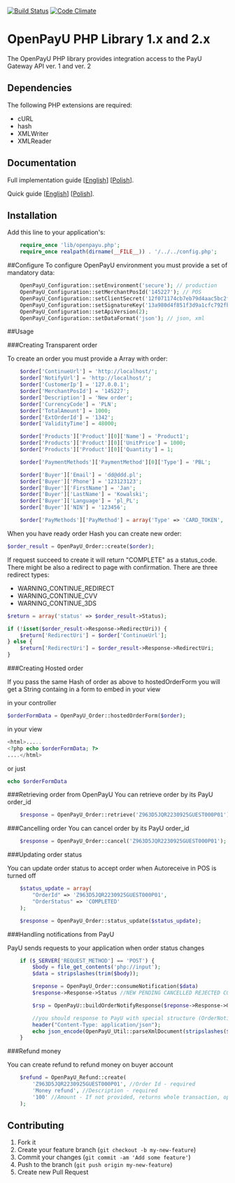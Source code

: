 [![Build Status](https://magnum.travis-ci.com/PayU/openpayu_php_sdk.png?token=JKaQyiwkWT1iqL9Lipsp&branch=master)](https://magnum.travis-ci.com/PayU/openpayu_php_sdk)
[![Code Climate](https://codeclimate.com/repos/524eb044f3ea00329815dff1/badges/885c2d52f25c02295344/gpa.png)](https://codeclimate.com/repos/524eb044f3ea00329815dff1/feed)

# OpenPayU PHP Library 1.x and 2.x

The OpenPayU PHP library provides integration access to the PayU Gateway API ver. 1 and ver. 2

## Dependencies

The following PHP extensions are required:

* cURL
* hash
* XMLWriter
* XMLReader

## Documentation

Full implementation guide [[English](http://www.payu.com/en/openpayu/guide.pdf)] [[Polish](http://www.payu.com/pl/openpayu/guide.pdf)].

Quick guide [[English](http://www.payu.com/en/openpayu/QuickGuide.pdf)] [[Polish](http://www.payu.com/pl/openpayu/QuickGuide.pdf)].


## Installation

Add this line to your application's:

```php
    require_once 'lib/openpayu.php';
    require_once realpath(dirname(__FILE__)) . '/../../config.php';
```

##Configure
  To configure OpenPayU environment you must provide a set of mandatory data:

```php
    OpenPayU_Configuration::setEnvironment('secure'); // production
    OpenPayU_Configuration::setMerchantPosId('145227'); // POS
    OpenPayU_Configuration::setClientSecret('12f071174cb7eb79d4aac5bc2f07563f'); //first MD5 key
    OpenPayU_Configuration::setSignatureKey('13a980d4f851f3d9a1cfc792fb1f5e50'); //second MD5 key
    OpenPayU_Configuration::setApiVersion(2);
    OpenPayU_Configuration::setDataFormat('json'); // json, xml
```

##Usage

###Creating Transparent order
  
  To create an order you must provide a Array with order:
```php
    $order['ContinueUrl'] = 'http://localhost/';
    $order['NotifyUrl'] = 'http://localhost/';
    $order['CustomerIp'] = '127.0.0.1';
    $order['MerchantPosId'] = '145227';
    $order['Description'] = 'New order';
    $order['CurrencyCode'] = 'PLN';
    $order['TotalAmount'] = 1000;
    $order['ExtOrderId'] = '1342';
    $order['ValidityTime'] = 48000;

    $order['Products']['Product'][0]['Name'] = 'Product1';
    $order['Products']['Product'][0]['UnitPrice'] = 1000;
    $order['Products']['Product'][0]['Quantity'] = 1;

    $order['PaymentMethods']['PaymentMethod'][0]['Type'] = 'PBL';

    $order['Buyer']['Email'] = 'dd@ddd.pl';
    $order['Buyer']['Phone'] = '123123123';
    $order['Buyer']['FirstName'] = 'Jan';
    $order['Buyer']['LastName'] = 'Kowalski';
    $order['Buyer']['Language'] = 'pl_PL';
    $order['Buyer']['NIN'] = '123456';

    $order['PayMethods']['PayMethod'] = array('Type' => 'CARD_TOKEN', 'Value' => $card_token);
```
  When you have ready order Hash you can create new order:

```php
$order_result = OpenPayU_Order::create($order);
```

  If request succeed to create it will return "COMPLETE" as a status_code.
  There might be also a redirect to page with confirmation.
  There are three redirect types:

  * WARNING_CONTINUE_REDIRECT
  * WARNING_CONTINUE_CVV
  * WARNING_CONTINUE_3DS

```php
$return = array('status' => $order_result->Status);

if (!isset($order_result->Response->RedirectUri)) {
    $return['RedirectUri'] = $order['ContinueUrl'];
} else {
    $return['RedirectUri'] = $order_result->Response->RedirectUri;
}
```

###Creating Hosted order

  If you pass the same Hash of order as above to hostedOrderForm you will
  get a String containg in a form to embed in your view

  in your controller
```php
$orderFormData = OpenPayU_Order::hostedOrderForm($order);
```
  in your view
```php
<html>.....
<?php echo $orderFormData; ?>
....</html>
```
  or just
```php
echo $orderFormData
```

###Retrieving order from OpenPayU
  You can retrieve order by its PayU order_id

```php
    $response = OpenPayU_Order::retrieve('Z963D5JQR2230925GUEST000P01');
```

###Cancelling order
  You can cancel order by its PayU order_id

```php
    $response = OpenPayU_Order::cancel('Z963D5JQR2230925GUEST000P01');
```

###Updating order status

  You can update order status to accept order when Autoreceive in POS is turned off

```php
    $status_update = array(
        "OrderId" => 'Z963D5JQR2230925GUEST000P01',
        "OrderStatus" => 'COMPLETED'
    );

    $response = OpenPayU_Order::status_update($status_update);
```

###Handling notifications from PayU

  PayU sends requests to your application when order status changes

```php
    if ($_SERVER['REQUEST_METHOD'] == 'POST') {
        $body = file_get_contents('php://input');
        $data = stripslashes(trim($body));

        $reponse = OpenPayU_Order::consumeNotification($data)
        $response->Response->Status //NEW PENDING CANCELLED REJECTED COMPLETED WAITING_FOR_CONFIRMATION

        $rsp = OpenPayU::buildOrderNotifyResponse($reponse->Response->Order->OrderId);

        //you should response to PayU with special structure (OrderNotifyResponse)
        header("Content-Type: application/json");
        echo json_encode(OpenPayU_Util::parseXmlDocument(stripslashes($rsp)));
    }
```

###Refund money

  You can create refund to refund money on buyer account

```php
    $refund = OpenPayU_Refund::create(
        'Z963D5JQR2230925GUEST000P01', //Order Id - required
        'Money refund', //Description - required
        '100' //Amount - If not provided, returns whole transaction, optional
    );
```

## Contributing

1. Fork it
2. Create your feature branch (`git checkout -b my-new-feature`)
3. Commit your changes (`git commit -am 'Add some feature'`)
4. Push to the branch (`git push origin my-new-feature`)
5. Create new Pull Request
